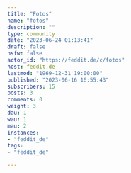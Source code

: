 ```yaml
---
title: "Fotos" 
name: "fotos"
description: ""
type: community
date: "2023-06-24 01:13:41"
draft: false
nsfw: false
actor_id: "https://feddit.de/c/fotos"
host: feddit.de
lastmod: "1969-12-31 19:00:00"
published: "2023-06-16 16:55:43"
subscribers: 15
posts: 3
comments: 0
weight: 3
dau: 1
wau: 1
mau: 2
instances:
- "feddit_de"
tags: 
- "feddit_de"

---
```

